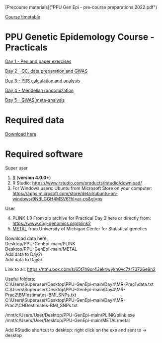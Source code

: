 
[Precourse materials]("PPU Gen Epi - pre-course preparations 2022.pdf")

[Course timetable](https://github.com/hunt-genes/PPU-GenEpi/blob/main/PPU_timetable_v4.docx)

# PPU Genetic Epidemology Course - Practicals

[Day 1 - Pen and paper exercises](Day1)

[Day 2 - QC, data preparation and GWAS](Day2)

[Day 3 - PRS calculation and analysis](Day3)

[Day 4 - Mendelian randomization](Day4)

[Day 5 - GWAS meta-analysis](Day5)

# Required data
[Download here](https://ntnu.box.com/s/d74fob6vo86834tuvtbesrt3hjqih0sh)

# Required software

Super user   
1. [R](https://www.r-project.org/) (**version 4.0.0+**)
2. R Studio: https://www.rstudio.com/products/rstudio/download/
3. For Windows users: Ubuntu from Microsoft Store on your computer: https://apps.microsoft.com/store/detail/ubuntu-on-windows/9NBLGGH4MSV6?hl=ar-ps&gl=ps

User    

4. PLINK 1.9 From zip archive for Practical Day 2 here or directly from: https://www.cog-genomics.org/plink2
5. [METAL](http://csg.sph.umich.edu/abecasis/metal/download/) from University of Michigan Center for Statistical genetics 

Download data here:       
Desktop/PPU-GenEpi-main/PLINK   
Desktop/PPU-GenEpi-main/METAL   
Add data to Day2/      
Add data to Day5/  

Link to all:
https://ntnu.box.com/s/65t7h8or43ek4wykn0vc7zr73726e9n2

Useful folders:     
C:\\Users\\Superuser\\Desktop\\PPU-GenEpi-main\\Day4\\MR-Prac1\\data.txt   
C:\\Users\\Superuser\\Desktop\\PPU-GenEpi-main\\Day4\\MR-Prac2\\BMIestimates-BMI_SNPs.txt    
C:\\Users\\Superuser\\Desktop\\PPU-GenEpi-main\\Day4\\MR-Prac2\\CHDestimates-BMI_SNPs.txt    

/mnt/c/Users/User/Desktop/PPU-GenEpi-main/PLINK/plink.exe     
/mnt/c/Users/User/Desktop/PPU-GenEpi-main/METAL/metal      

Add RStudio shortcut to desktop: right click on the exe and sent to -> desktop


